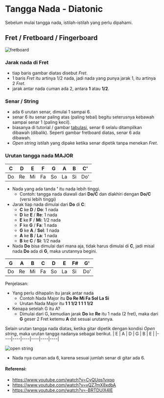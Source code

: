 # Tangga Nada - Diatonic

Sebelum mulai tangga nada, istilah-istilah yang perlu dipahami.

## Fret / Fretboard / Fingerboard
![fretboard](https://www.shutterstock.com/image-vector/guitar-fretboard-260nw-609291428.jpg)

### Jarak nada di Fret
- tiap baris gambar diatas disebut _Fret_.
- 1 baris _Fret_ itu artinya 1/2 nada, jadi nada yang punya jarak 1, itu artinya 2 _Fret_.
- jarak antar nada cuman ada 2, antara **1** atau **1/2**.

### Senar / String
- ada 6 urutan senar, dimulai 1 sampai 6.
- senar 6 itu senar paling atas (paling tebal) begitu seterusnya kebawah sampai senar 1 (paling kecil).
- biasanya di tutorial / gambar [tabulasi](https://www.youtube.com/watch?v=pQC3JsbgaTw), senar 6 selalu ditampilkan dibawah (dibalik). Seperti gambar fretboard diatas, senar 6 ada dibawah.
- _Open string_ istilah yang dipake ketika senar dipetik tanpa menekan _Fret_.

### Urutan tangga nada MAJOR
| C  | D  | E  | F  | G  | A  | B  |  C' |
|----|----|----|----|----|----|----| ----|
| Do | Re | Mi | Fa | So | La | Si | Do' |

- Nada yang ada tanda **'** itu nada lebih tinggi.
  - Contoh: tangga nada diawali dari **Do/C** dan diakhiri dengan **Do/C** (versi lebih tinggi)
- Jarak tiap nada dimulai dari **Do** di **C**:
  - **C** ke **D** / **Do**: 1 nada
  - **D** ke **E** / **Re**: 1 nada
  - **E** ke **F** / **Mi**: 1/2 nada 
  - **F** ke **G** / **Fa**: 1 nada 
  - **G** ke **A** / **Sol**: 1 nada 
  - **A** ke **B** / **La**: 1 nada 
  - **B** ke **C** / **Si**: 1/2 nada
- Nada **Do** bisa dimulai dari mana aja, tidak harus dimulai di **C**, jadi misal nada **Do** ada di **G**, maka urutannya begini.

| G  | A  | B  | C  | D  | E  | F#  |  G' |
|----|----|----|----|----|----|-----| ----|
| Do | Re | Mi | Fa | So | La | Si  | Do' |

Penjelasan:
- Yang perlu dihapalin itu jarak antar nada
  - Contoh Nada Major itu **Do Re Mi Fa Sol La Si**
  - Urutan Nada Major itu **1 1 1/2 1 1 1 1/2**
- Kenapa setelah G itu A?
  - Dimulai dari G, kemudian jarak **Do** ke **Re** itu 1 nada (2 fret), maka dari **G** geser 2 Fret ketemu **A** dst sesuai urutannya.

Selain urutan tangga nada diatas, ketika gitar dipetik dengan kondisi _Open string_, maka urutan tangga nadanya sebagai berikut.
| E  | A  | D  | G  | B  | E  |
|----|----|----|----|----|----|

![open string](https://jtgt-static.b-cdn.net/images/modules/PMT1/MT-107a.png)

- Nada nya cuman ada 6, karena sesuai jumlah senar di gitar ada 6.

#### Referensi:
- https://www.youtube.com/watch?v=CyQUqs1vxpo
- https://www.youtube.com/watch?v=vQZ7mX8xdbA
- https://www.youtube.com/watch?v=-BRTDUlX4IE
